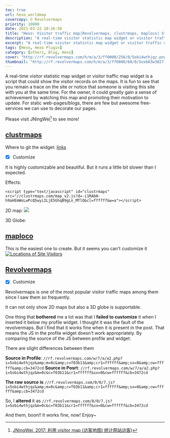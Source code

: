 ```yaml
---
toc: true
url: hexo_worldmap
covercopy: © Revolvermaps
priority: 10000
date: 2021-03-22 10:26:50
title: "Hexo: Visitor traffic map|Revolvermaps, clustrmaps, maploco| Static Blog"
description: "A real-time visitor statistic map widget or visitor traffic map widget is a script that could show the visitor records on the maps."
excerpt: "A real-time visitor statistic map widget or visitor traffic map widget is a script that could show the visitor records on the maps. It is fun to see that you remain a trace on the site or notice that someone is visiting this site with you at the same time. For the owner, it could greatly gain a sense of achievement by watching this map and promoting their motivation to update. For static web-pages/blogs, there are few but awesome free-services we can use to decorate our pages."
tags: [Hexo, Hexo Plugin]
category: [others, Blog, Hexo]
cover: "http://rf.revolvermaps.com/h/m/a/3/ff0000/256/0/5obi4wthjqz.png"
thumbnail: "http://rf.revolvermaps.com/h/m/a/3/ff0000/60/0/5oxb03w3827.png"
---
```


A real-time visitor statistic map widget or visitor traffic map widget is a script that could show the visitor records on the maps. It is fun to see that you remain a trace on the site or notice that someone is visiting this site with you at the same time. For the owner, it could greatly gain a sense of achievement by watching this map and promoting their motivation to update. For static web-pages/blogs, there are few but awesome free-services we can use to decorate our pages.

Please visit JNingWei[^JNingWei_2017] to see more!

[^JNingWei_2017]: [JNingWei, 2017: 利用 visitor map (访客地图) 统计网站访客](https://blog.csdn.net/JNingWei/article/details/78897441))

## [clustrmaps](https://clustrmaps.com/)

Where to git the widget: [links](https://clustrmaps.com/add)
- [x] Customize

It is highly customizable and beautiful. But it runs a little bit slower than I expected.

Effects:

`<script type="text/javascript" id="clustrmaps" src="//clustrmaps.com/map_v2.js?d=-i1RAbH-h9aHEmWoLwPcQ5wyiILjE5GhqB9gLn_MTlQ&cl=ffffff&w=a"></script>`

2D map:
<a href="https://clustrmaps.com/site/1bgwc"  title="Visit tracker"><img src="//www.clustrmaps.com/map_v2.png?d=-i1RAbH-h9aHEmWoLwPcQ5wyiILjE5GhqB9gLn_MTlQ&cl=ffffff" /></a>

3D Globe:

<script type="text/javascript" id="clstr_globe" src="//clustrmaps.com/globe.js?d=-i1RAbH-h9aHEmWoLwPcQ5wyiILjE5GhqB9gLn_MTlQ"></script>

## [maploco](https://www.maploco.com/)

This is the easiest one to create. But it seems you can't customize it
<a href="https://m.maploco.com/details/29a60k8d"><img style="border:0px;" src="https://www.maploco.com/vmap/10103917.png" alt="Locations of Site Visitors" title="Locations of Site Visitors"/></a>

## [Revolvermaps](https://www.revolvermaps.com/)
- [x] Customize

Revolvermaps is one of the most popular visitor traffic maps among them since I saw them so frequently.

It can not only show 2D maps but also a 3D globe is supportable.

<script type="text/javascript" src="//rf.revolvermaps.com/0/0/6.js?i=5obi4wthjqz&amp;m=7&amp;c=e63100&amp;cr1=ffffff&amp;f=arial&amp;l=0&amp;bv=90&amp;lx=-420&amp;ly=420&amp;hi=20&amp;he=7&amp;hc=a8ddff&amp;rs=80" async="async"></script>



<script type="text/javascript" src="//rf.revolvermaps.com/0/0/7.js?i=5obi4wthjqz&amp;m=0c&amp;c=f03b11&amp;cr1=ffffff&amp;sx=0&amp;cw=ffffff&amp;cb=3472cd" async="async"></script>

One thing that **bothered** me a lot was that I **failed to customize** it when I inserted it below my profile widget. I thought it was the fault of the revolvermaps. But I find that it works fine when it is present in the post. That means the JS in the profile widget doesn't work appropriately. By comparing the source of the JS between profile and widget:

There are slight differences between them

**Source in Profile**:
`//rf.revolvermaps.com/w/7/a/a2.php?i=5obi4wthjqz&amp;m=0c&amp;c=f03b11&amp;cr1=ffffff&amp;sx=0&amp;cw=ffffff&amp;cb=3472cd`
**Source in Posrt**:
`//rf.revolvermaps.com/w/7/a/a2.php?i=5obi4wthjqz&m=0c&c=f03b11&cr1=ffffff&sx=0&cw=ffffff&cb=3472cd`

**The raw source is** `//rf.revolvermaps.com/0/0/7.js?i=5obi4wthjqz&amp;m=0c&amp;c=f03b11&amp;cr1=ffffff&amp;sx=0&amp;cw=ffffff&amp;cb=3472cd`

So, I **altered** it as `//rf.revolvermaps.com/0/0/7.js?i=5obi4wthjqz&m=0c&c=f03b11&cr1=ffffff&sx=0&cw=ffffff&cb=3472cd`

And them, boon!! It works fine, now! Enjoy~
